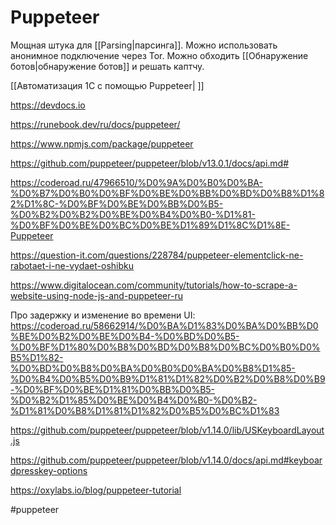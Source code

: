 # Puppeteer
Мощная штука для [[Parsing|парсинга]]. Можно использовать анонимное подключение через Tor. Можно обходить [[Обнаружение ботов|обнаружение ботов]] и решать каптчу.

[[Автоматизация 1С с помощью Puppeteer| ]]

https://devdocs.io

https://runebook.dev/ru/docs/puppeteer/

https://www.npmjs.com/package/puppeteer

https://github.com/puppeteer/puppeteer/blob/v13.0.1/docs/api.md#

https://coderoad.ru/47966510/%D0%9A%D0%B0%D0%BA-%D0%B7%D0%B0%D0%BF%D0%BE%D0%BB%D0%BD%D0%B8%D1%82%D1%8C-%D0%BF%D0%BE%D0%BB%D0%B5-%D0%B2%D0%B2%D0%BE%D0%B4%D0%B0-%D1%81-%D0%BF%D0%BE%D0%BC%D0%BE%D1%89%D1%8C%D1%8E-Puppeteer

https://question-it.com/questions/228784/puppeteer-elementclick-ne-rabotaet-i-ne-vydaet-oshibku

https://www.digitalocean.com/community/tutorials/how-to-scrape-a-website-using-node-js-and-puppeteer-ru

Про задержку и изменение во времени UI:
https://coderoad.ru/58662914/%D0%BA%D1%83%D0%BA%D0%BB%D0%BE%D0%B2%D0%BE%D0%B4-%D0%BD%D0%B5-%D0%BF%D1%80%D0%B8%D0%BD%D0%B8%D0%BC%D0%B0%D0%B5%D1%82-%D0%BD%D0%B8%D0%BA%D0%B0%D0%BA%D0%B8%D1%85-%D0%B4%D0%B5%D0%B9%D1%81%D1%82%D0%B2%D0%B8%D0%B9-%D0%BF%D0%BE%D1%81%D0%BB%D0%B5-%D0%B2%D1%85%D0%BE%D0%B4%D0%B0-%D0%B2-%D1%81%D0%B8%D1%81%D1%82%D0%B5%D0%BC%D1%83

https://github.com/puppeteer/puppeteer/blob/v1.14.0/lib/USKeyboardLayout.js

https://github.com/puppeteer/puppeteer/blob/v1.14.0/docs/api.md#keyboardpresskey-options

https://oxylabs.io/blog/puppeteer-tutorial

#puppeteer
